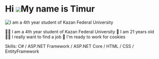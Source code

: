Hi ![](https://user-images.githubusercontent.com/18350557/176309783-0785949b-9127-417c-8b55-ab5a4333674e.gif)My name is Timur
=============================================================================================================================

![I am a 4th year student of Kazan Federal University](https://static.pingcap.com/files/2022/12/05072707/chatGPT-GitHub-banner.jpg)

👨‍🎓 I am a 4th year student of Kazan Federal University 
🐢 I am 21 years old
👷‍♂️ I really want to find a job
🤑 I'm ready to work for cookies

Skills: C# / ASP.NET Framework / ASP.NET Core / HTML / CSS / EntityFramework







 




